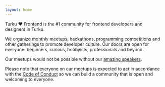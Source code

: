 ```yaml
---
layout: home
---
```


Turku &hearts; Frontend is the #1 community for frontend developers and designers in Turku.

We organize monthly meetups, hackathons, programming competitions and other gatherings to promote developer culture. Our doors are open for everyone: beginners, curious, hobbyists, professionals and beyond.

Our meetups would not be possible without our [amazing speakers](/speakers).

Please note that everyone on our meetups is expected to act in accordance with the [Code of Conduct](/code-of-conduct) so we can build a community that is open and welcoming to everyone.
